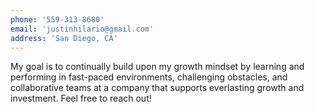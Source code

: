 ```yaml
---
phone: '559-313-8680'
email: 'justinhilario@gmail.com'
address: 'San Diego, CA'
---
```


My goal is to continually build upon my growth mindset by learning and performing in fast-paced environments, challenging obstacles, and collaborative teams at a company that supports everlasting growth and investment. Feel free to reach out!
